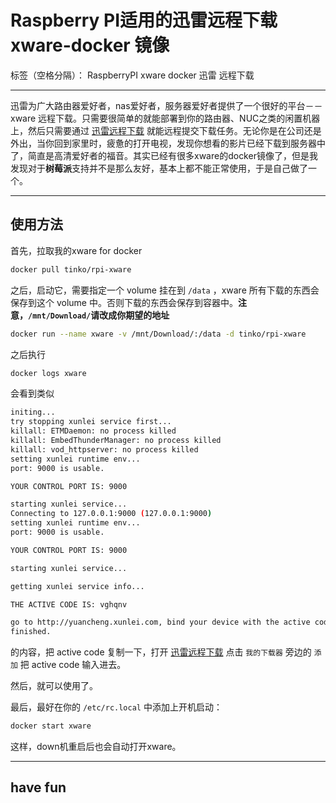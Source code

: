 # Raspberry PI适用的迅雷远程下载 xware-docker 镜像

标签（空格分隔）： RaspberryPI xware docker 迅雷 远程下载

---

迅雷为广大路由器爱好者，nas爱好者，服务器爱好者提供了一个很好的平台－－xware 远程下载。只需要很简单的就能部署到你的路由器、NUC之类的闲置机器上，然后只需要通过 [迅雷远程下载](http://yuancheng.xunlei.com/) 就能远程提交下载任务。无论你是在公司还是外出，当你回到家里时，疲惫的打开电视，发现你想看的影片已经下载到服务器中了，简直是高清爱好者的福音。其实已经有很多xware的docker镜像了，但是我发现对于**树莓派**支持并不是那么友好，基本上都不能正常使用，于是自己做了一个。

---

## 使用方法

首先，拉取我的xware for docker

```bash
docker pull tinko/rpi-xware
```

之后，启动它，需要指定一个 volume 挂在到 `/data` ，xware 所有下载的东西会保存到这个 volume 中。否则下载的东西会保存到容器中。**注意，`/mnt/Download/`请改成你期望的地址**

```bash
docker run --name xware -v /mnt/Download/:/data -d tinko/rpi-xware
```

之后执行

```bash
docker logs xware
```

会看到类似

```bash
initing...
try stopping xunlei service first...
killall: ETMDaemon: no process killed
killall: EmbedThunderManager: no process killed
killall: vod_httpserver: no process killed
setting xunlei runtime env...
port: 9000 is usable.

YOUR CONTROL PORT IS: 9000

starting xunlei service...
Connecting to 127.0.0.1:9000 (127.0.0.1:9000)
setting xunlei runtime env...
port: 9000 is usable.

YOUR CONTROL PORT IS: 9000

starting xunlei service...

getting xunlei service info...

THE ACTIVE CODE IS: vghqnv

go to http://yuancheng.xunlei.com, bind your device with the active code.
finished.
```

的内容，把 active code 复制一下，打开 [迅雷远程下载](http://yuancheng.xunlei.com/) 点击 `我的下载器` 旁边的 `添加` 把 active code 输入进去。

然后，就可以使用了。

最后，最好在你的 `/etc/rc.local` 中添加上开机启动：

```bash
docker start xware
```

这样，down机重启后也会自动打开xware。

---

## have fun
